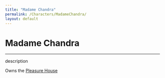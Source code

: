 ```yaml
---
title: "Madame Chandra"
permalink: /Characters/MadameChandra/
layout: default
---
```

# Madame Chandra
---
description

Owns the [Pleasure House](../../_Atlas/DivineDungeon/PleasureHouse.md)